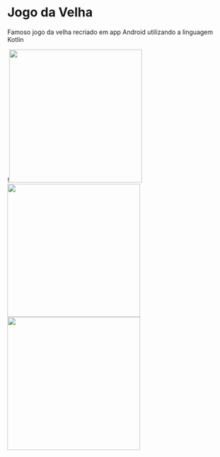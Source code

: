 # Jogo da Velha
Famoso jogo da velha recriado em app Android utilizando a linguagem Kotlin


 !<img src="https://user-images.githubusercontent.com/101990417/201422767-7e3f63bf-bc25-4acc-95c9-e405e40df211.jpeg" width="300px"/>
 <img src="https://user-images.githubusercontent.com/101990417/201422766-cd386b63-87a6-4244-84d7-c049229b7e71.jpeg" width="300px"/>
 <img src="https://user-images.githubusercontent.com/101990417/201422762-76bd8724-8e86-4dcb-8ae6-4719e0f61495.jpeg" width="300px"/>


